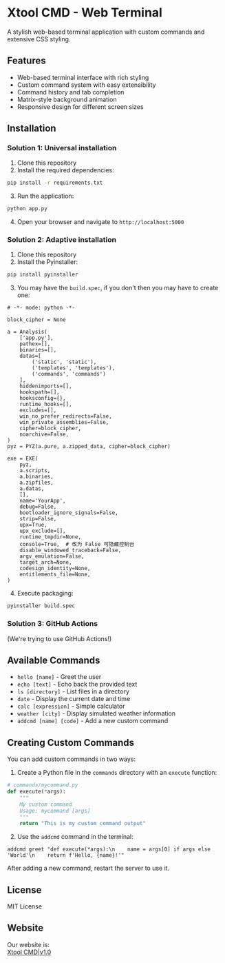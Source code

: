 # Xtool CMD - Web Terminal

A stylish web-based terminal application with custom commands and extensive CSS styling.

## Features

- Web-based terminal interface with rich styling
- Custom command system with easy extensibility
- Command history and tab completion
- Matrix-style background animation
- Responsive design for different screen sizes

## Installation

### Solution 1: Universal installation

1. Clone this repository
2. Install the required dependencies:

```bash
pip install -r requirements.txt
```

3. Run the application:

```bash
python app.py
```

4. Open your browser and navigate to `http://localhost:5000`

### Solution 2: Adaptive installation

1. Clone this repository
2. Install the Pyinstaller:

```bash
pip install pyinstaller
```
3. You may have the `build.spec`, if you don't then you may have to create one:

```spec
# -*- mode: python -*-

block_cipher = None

a = Analysis(
    ['app.py'],
    pathex=[],
    binaries=[],
    datas=[
        ('static', 'static'),
        ('templates', 'templates'),
        ('commands', 'commands')
    ],
    hiddenimports=[],
    hookspath=[],
    hooksconfig={},
    runtime_hooks=[],
    excludes=[],
    win_no_prefer_redirects=False,
    win_private_assemblies=False,
    cipher=block_cipher,
    noarchive=False,
)
pyz = PYZ(a.pure, a.zipped_data, cipher=block_cipher)

exe = EXE(
    pyz,
    a.scripts,
    a.binaries,
    a.zipfiles,
    a.datas,
    [],
    name='YourApp',
    debug=False,
    bootloader_ignore_signals=False,
    strip=False,
    upx=True,
    upx_exclude=[],
    runtime_tmpdir=None,
    console=True,  # 改为 False 可隐藏控制台
    disable_windowed_traceback=False,
    argv_emulation=False,
    target_arch=None,
    codesign_identity=None,
    entitlements_file=None,
)
```
4. Execute packaging:

```bash
pyinstaller build.spec
```

### Solution 3: GitHub Actions
(We're trying to use GitHub Actions!)

## Available Commands

- `hello [name]` - Greet the user
- `echo [text]` - Echo back the provided text
- `ls [directory]` - List files in a directory
- `date` - Display the current date and time
- `calc [expression]` - Simple calculator
- `weather [city]` - Display simulated weather information
- `addcmd [name] [code]` - Add a new custom command

## Creating Custom Commands

You can add custom commands in two ways:

1. Create a Python file in the `commands` directory with an `execute` function:

```python
# commands/mycommand.py
def execute(*args):
    """
    My custom command
    Usage: mycommand [args]
    """
    return "This is my custom command output"
```

2. Use the `addcmd` command in the terminal:

```
addcmd greet "def execute(*args):\n    name = args[0] if args else 'World'\n    return f'Hello, {name}!'"
```

After adding a new command, restart the server to use it.

## License

MIT License

## Website

Our website is: 
\
[Xtool CMD|v1.0](http://127.0.0.1:5500/Xtool-Website/index.html)
